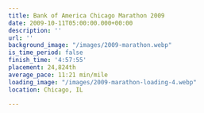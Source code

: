 ```yaml
---
title: Bank of America Chicago Marathon 2009
date: 2009-10-11T05:00:00.000+00:00
description: ''
url: ''
background_image: "/images/2009-marathon.webp"
is_time_period: false
finish_time: '4:57:55'
placement: 24,824th
average_pace: 11:21 min/mile
loading_image: "/images/2009-marathon-loading-4.webp"
location: Chicago, IL

---
```

